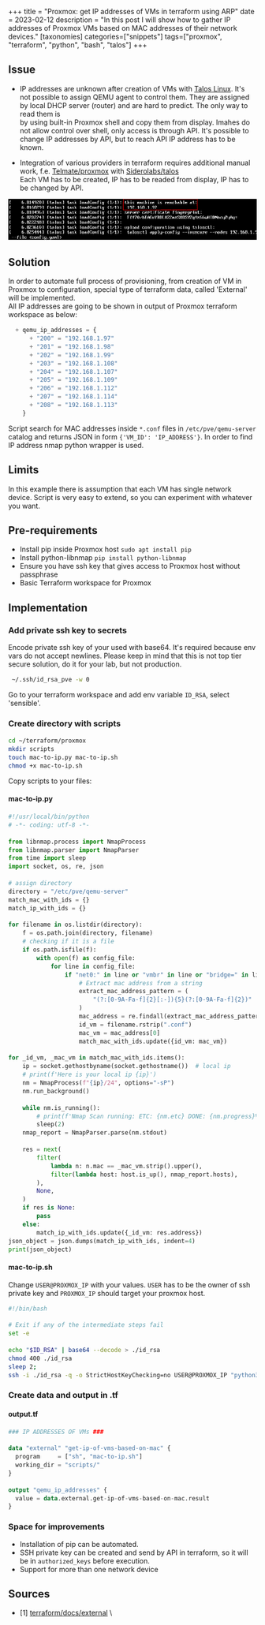 +++
title = "Proxmox: get IP addresses of VMs in terraform using ARP"
date = 2023-02-12
description = "In this post I will show how to gather IP addresses of Proxmox VMs based on MAC addresses of their network devices."
[taxonomies]
categories=["snippets"]
tags=["proxmox", "terraform", "python", "bash", "talos"]
+++

## Issue

-   IP addresses are unknown after creation of VMs with [Talos Linux](https://www.talos.dev/v1.3/talos-guides/). It's not possible to assign QEMU agent to control them. They are assigned by local DHCP server (router) and are hard to predict. The only way to read them is \
    by using built-in Proxmox shell and copy them from display. Imahes do not allow control over shell, only access is through API. It's possible to change IP addresses by API, but to reach API IP address has to be known.

-   Integration of various providers in terraform requires additional manual work, f.e. [Telmate/proxmox](https://registry.terraform.io/providers/Telmate/proxmox/latest/docs) with [Siderolabs/talos](https://registry.terraform.io/providers/siderolabs/talos/latest) \
Each VM has to be created, IP has to be readed from display, IP has to be changed by API.
<div align="center"> <img src="proxmox_shell.png" /> </div>

## Solution

In order to automate full process of provisioning, from creation of VM in Proxmox to configuration, special type of terraform data, called 'External' will be implemented. \
All IP addresses are going to be shown in output of Proxmox terraform workspace as below:

```terraform
  + qemu_ip_addresses = {
      + "200" = "192.168.1.97"
      + "201" = "192.168.1.98"
      + "202" = "192.168.1.99"
      + "203" = "192.168.1.108"
      + "204" = "192.168.1.107"
      + "205" = "192.168.1.109"
      + "206" = "192.168.1.112"
      + "207" = "192.168.1.114"
      + "208" = "192.168.1.113"
    }
```

Script search for MAC addresses inside `*.conf` files in `/etc/pve/qemu-server` catalog and returns JSON in form `{'VM_ID': 'IP_ADDRESS'}`.
In order to find IP address nmap python wrapper is used.

## Limits

In this example there is assumption that each VM has single network device. Script is very easy to extend, so you can experiment with whatever you want.

## Pre-requirements

-   Install pip inside Proxmox host `sudo apt install pip`
-   Install python-libnmap `pip install python-libnmap`
-   Ensure you have ssh key that gives access to Proxmox host without passphrase
-   Basic Terraform workspace for Proxmox

## Implementation

### Add private ssh key to secrets

Encode private ssh key of your used with base64. It's required because env vars do not accept newlines. Please keep in mind that this is not top tier secure solution, do it for your lab, but not production.

```bash
 ~/.ssh/id_rsa_pve -w 0
```

Go to your terraform workspace and add env variable `ID_RSA`, select 'sensible'.

### Create directory with scripts

```bash
cd ~/terraform/proxmox
mkdir scripts
touch mac-to-ip.py mac-to-ip.sh
chmod +x mac-to-ip.sh
```

Copy scripts to your files:

#### mac-to-ip.py

```python
#!/usr/local/bin/python
# -*- coding: utf-8 -*-

from libnmap.process import NmapProcess
from libnmap.parser import NmapParser
from time import sleep
import socket, os, re, json

# assign directory
directory = "/etc/pve/qemu-server"
match_mac_with_ids = {}
match_ip_with_ids = {}

for filename in os.listdir(directory):
    f = os.path.join(directory, filename)
    # checking if it is a file
    if os.path.isfile(f):
        with open(f) as config_file:
            for line in config_file:
                if "net0:" in line or "vmbr" in line or "bridge=" in line:
                    # Extract mac address from a string
                    extract_mac_address_pattern = (
                        "(?:[0-9A-Fa-f]{2}[:-]){5}(?:[0-9A-Fa-f]{2})"
                    )
                    mac_address = re.findall(extract_mac_address_pattern, line)
                    id_vm = filename.rstrip(".conf")
                    mac_vm = mac_address[0]
                    match_mac_with_ids.update({id_vm: mac_vm})

for _id_vm, _mac_vm in match_mac_with_ids.items():
    ip = socket.gethostbyname(socket.gethostname())  # local ip
    # print(f'Here is your local ip {ip}')
    nm = NmapProcess(f"{ip}/24", options="-sP")
    nm.run_background()

    while nm.is_running():
        # print(f'Nmap Scan running: ETC: {nm.etc} DONE: {nm.progress}%')
        sleep(2)
    nmap_report = NmapParser.parse(nm.stdout)

    res = next(
        filter(
            lambda n: n.mac == _mac_vm.strip().upper(),
            filter(lambda host: host.is_up(), nmap_report.hosts),
        ),
        None,
    )
    if res is None:
        pass
    else:
        match_ip_with_ids.update({_id_vm: res.address})
json_object = json.dumps(match_ip_with_ids, indent=4)
print(json_object)
```

#### mac-to-ip.sh

Change `USER@PROXMOX_IP` with your values. `USER` has to be the owner of ssh private key and `PROXMOX_IP` should target your proxmox host.

```bash
#!/bin/bash

# Exit if any of the intermediate steps fail
set -e

echo "$ID_RSA" | base64 --decode > ./id_rsa
chmod 400 ./id_rsa
sleep 2;
ssh -i ./id_rsa -q -o StrictHostKeyChecking=no USER@PROXMOX_IP "python3 " < './mac-to-ip.py' | jq
```

### Create data and output in .tf

#### output.tf

```terraform
### IP ADDRESSES OF VMs ###

data "external" "get-ip-of-vms-based-on-mac" {
  program     = ["sh", "mac-to-ip.sh"]
  working_dir = "scripts/"
}

output "qemu_ip_addresses" {
  value = data.external.get-ip-of-vms-based-on-mac.result
}
```

### Space for improvements

-   Installation of pip can be automated.
-   SSH private key can be created and send by API in terraform, so it will be in `authorized_keys` before execution.
-   Support for more than one network device

## Sources

-   [1] [terraform/docs/external](https://registry.terraform.io/providers/hashicorp/external/latest/docs) \
